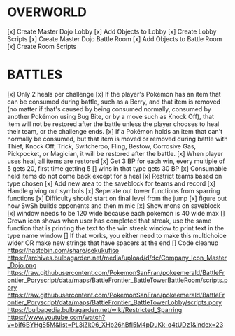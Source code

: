 # OVERWORLD
[x] Create Master Dojo Lobby
[x] Add Objects to Lobby
[x] Create Lobby Scripts
[x] Create Master Dojo Battle Room
[x] Add Objects to Battle Room
[x] Create Room Scripts

# BATTLES
[x] Only 2 heals per challenge
[x] If the player's Pokémon has an item that can be consumed during battle, such as a Berry, and that item is removed (no matter if that's caused by being consumed normally, consumed by another Pokémon using Bug Bite, or by a move such as Knock Off), that item will not be restored after the battle unless the player chooses to heal their team, or the challenge ends.
[x] If a Pokémon holds an item that can't normally be consumed, but that item is moved or removed during battle with Thief, Knock Off, Trick, Switcheroo, Fling, Bestow, Corrosive Gas, Pickpocket, or Magician, it will be restored after the battle.
[x] When player uses heal, all items are restored
[x] Get 3 BP for each win, every multiple of 5 gets 20, first time getting 5 [] wins in that type gets 30 BP
[x] Consumable held items do not come back except for a heal
[x] Restrict teams based on type chosen
[x] Add new area to the saveblock for teams and record
[x] Handle giving out symbols
[x] Seperate out tower functions from sparring functions
[x] Difficulty should start on final level from the jump
[x] figure out how SwSh builds opponents and then mimic
[x] Show mons on saveblock
[x] window needs to be 120 wide because each pokemon is 40 wide max
[] Crown icon shows when user has completed that streak, use the same function that is printing the text to the win streak window to print text in the type name window
[] If that works, you either need to make this multichoice wider OR make new strings that have spacers at the end
[] Code cleanup
https://hastebin.com/share/sekukufiso
https://archives.bulbagarden.net/media/upload/d/dc/Company_Icon_Master_Dojo.png
https://raw.githubusercontent.com/PokemonSanFran/pokeemerald/BattleFrontier_Poryscript/data/maps/BattleFrontier_BattleTowerBattleRoom/scripts.pory
https://raw.githubusercontent.com/PokemonSanFran/pokeemerald/BattleFrontier_Poryscript/data/maps/BattleFrontier_BattleTowerLobby/scripts.pory
https://bulbapedia.bulbagarden.net/wiki/Restricted_Sparring
https://www.youtube.com/watch?v=bif6BYHg85M&list=PL3jZk06_XHp26hBfl5M4pDuKk-q4tUDz1&index=23
